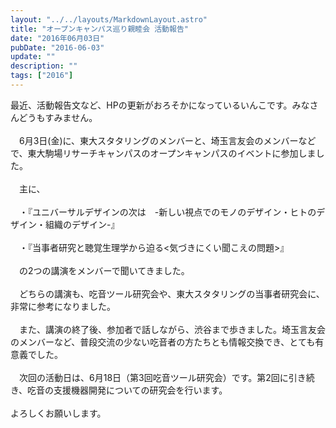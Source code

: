 ```yaml
---
layout: "../../layouts/MarkdownLayout.astro"
title: "オープンキャンパス巡り親睦会 活動報告"
date: "2016年06月03日"
pubDate: "2016-06-03"
update: ""
description: ""
tags: ["2016"]
---
```


最近、活動報告文など、HPの更新がおろそかになっているいんこです。みなさんどうもすみません。
 <br><br>
&emsp;6月3日(金)に、東大スタタリングのメンバーと、埼玉言友会のメンバーなどで、東大駒場リサーチキャンパスのオープンキャンパスのイベントに参加しました。
 <br><br>
&emsp;主に、
 <br><br>
&emsp;・『ユニバーサルデザインの次は　-新しい視点でのモノのデザイン・ヒトのデザイン・組織のデザイン-』
 <br><br>
&emsp;・『当事者研究と聴覚生理学から迫る<気づきにくい聞こえの問題>』
 <br><br>
&emsp;の2つの講演をメンバーで聞いてきました。
 <br><br>
&emsp;どちらの講演も、吃音ツール研究会や、東大スタタリングの当事者研究会に、非常に参考になりました。
 <br><br>
&emsp;また、講演の終了後、参加者で話しながら、渋谷まで歩きました。埼玉言友会のメンバーなど、普段交流の少ない吃音者の方たちとも情報交換でき、とても有意義でした。
 <br><br>
&emsp;次回の活動日は、6月18日（第3回吃音ツール研究会）です。第2回に引き続き、吃音の支援機器開発についての研究会を行います。
 <br><br>
よろしくお願いします。